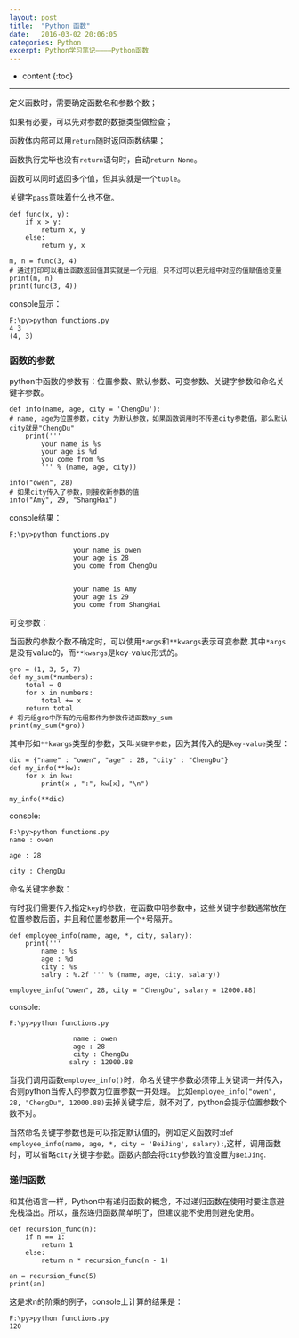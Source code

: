 ```yaml
---
layout: post
title:  "Python 函数"
date:   2016-03-02 20:06:05
categories: Python
excerpt: Python学习笔记————Python函数
---
```


* content
{:toc}

---

定义函数时，需要确定函数名和参数个数；

如果有必要，可以先对参数的数据类型做检查；

函数体内部可以用`return`随时返回函数结果；

函数执行完毕也没有`return`语句时，自动`return None`。

函数可以同时返回多个值，但其实就是一个`tuple`。

关键字`pass`意味着什么也不做。


    def func(x, y):
        if x > y:
            return x, y
        else:
            return y, x

    m, n = func(3, 4)
    # 通过打印可以看出函数返回值其实就是一个元组，只不过可以把元组中对应的值赋值给变量
    print(m, n)
    print(func(3, 4)) 

console显示：

    F:\py>python functions.py
    4 3
    (4, 3)


### 函数的参数

python中函数的参数有：位置参数、默认参数、可变参数、关键字参数和命名关键字参数。

    def info(name, age, city = 'ChengDu'):
    # name, age为位置参数，city 为默认参数，如果函数调用时不传递city参数值，那么默认city就是"ChengDu"
        print('''
            your name is %s
            your age is %d
            you come from %s
            ''' % (name, age, city))

    info("owen", 28)
    # 如果city传入了参数，则接收新参数的值
    info("Amy", 29, "ShangHai")


console结果：

    F:\py>python functions.py

                    your name is owen
                    your age is 28
                    you come from ChengDu


                    your name is Amy
                    your age is 29
                    you come from ShangHai



可变参数：

当函数的参数个数不确定时，可以使用`*args`和`**kwargs`表示可变参数.其中`*args`是没有value的，而`**kwargs`是key-value形式的。

    gro = (1, 3, 5, 7)
    def my_sum(*numbers):
        total = 0
        for x in numbers:
            total += x
        return total
    # 将元组gro中所有的元组都作为参数传进函数my_sum
    print(my_sum(*gro))

其中形如`**kwargs`类型的参数，又叫`关键字参数`，因为其传入的是`key-value`类型：

    dic = {"name" : "owen", "age" : 28, "city" : "ChengDu"}
    def my_info(**kw):
        for x in kw:
            print(x , ":", kw[x], "\n")

    my_info(**dic)

console:

    F:\py>python functions.py
    name : owen

    age : 28

    city : ChengDu

命名关键字参数：

有时我们需要传入指定`key`的参数，在函数申明参数中，这些关键字参数通常放在位置参数后面，并且和位置参数用一个`*`号隔开。

    def employee_info(name, age, *, city, salary):
        print('''
            name : %s
            age : %d
            city : %s
            salry : %.2f ''' % (name, age, city, salary))

    employee_info("owen", 28, city = "ChengDu", salary = 12000.88)

console:

    F:\py>python functions.py

                    name : owen
                    age : 28
                    city : ChengDu
                   salry : 12000.88


当我们调用函数`employee_info()`时，命名关键字参数必须带上关键词一并传入，否则python当传入的参数为位置参数一并处理。 比如`employee_info("owen", 28, "ChengDu", 12000.88)`去掉关键字后，就不对了，python会提示位置参数个数不对。

当然命名关键字参数也是可以指定默认值的，例如定义函数时:`def employee_info(name, age, *, city = 'BeiJing', salary):`,这样，调用函数时，可以省略`city`关键字参数。函数内部会将`city`参数的值设置为`BeiJing`.

### 递归函数

和其他语言一样，Python中有递归函数的概念，不过递归函数在使用时要注意避免栈溢出。所以，虽然递归函数简单明了，但建议能不使用则避免使用。

    def recursion_func(n):
        if n == 1:
            return 1
        else:
            return n * recursion_func(n - 1)

    an = recursion_func(5)
    print(an)

这是求n的阶乘的例子，console上计算的结果是：

    F:\py>python functions.py
    120